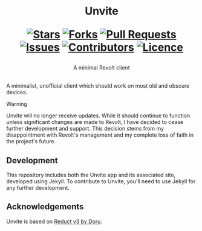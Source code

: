 <div align="center">
<h1>
  Unvite
  
  [![Stars](https://img.shields.io/github/stars/DeclanChidlow/Unvite?style=flat-square&logoColor=white)](https://github.com/DeclanChidlow/Unvite/stargazers)
  [![Forks](https://img.shields.io/github/forks/DeclanChidlow/Unvite?style=flat-square&logoColor=white)](https://github.com/DeclanChidlow/Unvite/network/members)
  [![Pull Requests](https://img.shields.io/github/issues-pr/DeclanChidlow/Unvite?style=flat-square&logoColor=white)](https://github.com/DeclanChidlow/Unvite/pulls)
  [![Issues](https://img.shields.io/github/issues/DeclanChidlow/Unvite?style=flat-square&logoColor=white)](https://github.com/DeclanChidlow/Unvite/issues)
  [![Contributors](https://img.shields.io/github/contributors/DeclanChidlow/Unvite?style=flat-square&logoColor=white)](https://github.com/DeclanChidlowRepo/Template/graphs/contributors)
  [![Licence](https://img.shields.io/github/license/DeclanChidlow/Unvite?style=flat-square&logoColor=white)](https://github.com/DeclanChidlow/Unvite/blob/main/LICENCE)
</h1>
A minimal Revolt client
</div>
<br/>

A minimalist, unofficial client which should work on most old and obscure devices.

> [!WARNING]
> Unvite will no longer receive updates. While it should continue to function unless significant changes are made to Revolt, I have decided to cease further development and support. This decision stems from my disappointment with Revolt's management and my complete loss of faith in the project's future.

## Development

This repository includes both the Unvite app and its associated site, developed using Jekyll. To contribute to Unvite, you'll need to use Jekyll for any further development.

## Acknowledgements

Unvite is based on [Reduct v3 by Doru](https://codeberg.org/Doru/ReductV3).
